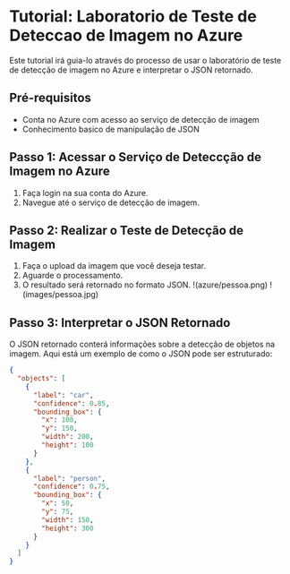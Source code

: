 # Tutorial: Laboratorio de Teste de Deteccao de Imagem no Azure

Este tutorial irá guia-lo através do processo de usar o laboratório de teste de detecção de imagem no Azure e interpretar o JSON retornado.

## Pré-requisitos

- Conta no Azure com acesso ao serviço de detecção de imagem
- Conhecimento basico de manipulação de JSON

## Passo 1: Acessar o Serviço de Deteccção de Imagem no Azure

1. Faça login na sua conta do Azure.
2. Navegue até o serviço de detecção de imagem.

## Passo 2: Realizar o Teste de Detecção de Imagem

1. Faça o upload da imagem que você deseja testar.
2. Aguarde o processamento.
3. O resultado será retornado no formato JSON.
!(azure/pessoa.png)
!(images/pessoa.jpg)

## Passo 3: Interpretar o JSON Retornado

O JSON retornado conterá informações sobre a detecção de objetos na imagem. Aqui está um exemplo de como o JSON pode ser estruturado:

```json
{
  "objects": [
    {
      "label": "car",
      "confidence": 0.85,
      "bounding_box": {
        "x": 100,
        "y": 150,
        "width": 200,
        "height": 100
      }
    },
    {
      "label": "person",
      "confidence": 0.75,
      "bounding_box": {
        "x": 50,
        "y": 75,
        "width": 150,
        "height": 300
      }
    }
  ]
}
